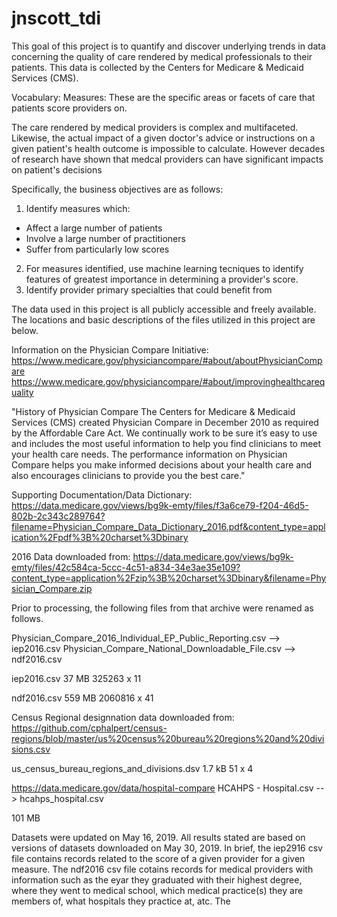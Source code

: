 # jnscott_tdi
This goal of this project is to quantify and discover underlying trends in data concerning the quality of care rendered by medical professionals to their patients. This data is collected by the Centers 
for Medicare & Medicaid Services (CMS).

Vocabulary:
Measures: These are the specific areas or facets of care that patients score providers on.

The care rendered by medical providers is complex and multifaceted. Likewise, the actual impact of a given doctor's advice or instructions on a given patient's health outcome is impossible to calculate. 
However decades of research have shown that medcal providers can have significant impacts on patient's decisions

Specifically, the business objectives are as follows:

1) Identify measures which:
 - Affect a large number of patients
 - Involve a large number of practitioners
 - Suffer from particularly low scores 

2) For measures identified, use machine learning tecniques to identify features of greatest importance in determining a provider's score.
3) Identify provider primary specialties that could benefit from 

The data used in this project is all publicly accessible and freely available. The locations and basic descriptions of the files utilized in this project are below.

Information on the Physician Compare Initiative:
https://www.medicare.gov/physiciancompare/#about/aboutPhysicianCompare
https://www.medicare.gov/physiciancompare/#about/improvinghealthcarequality

"History of Physician Compare
The Centers for Medicare & Medicaid Services (CMS) created Physician Compare in December 2010 as required by the Affordable Care Act. We continually work to be sure it’s easy to use and includes the 
most useful information to help you find clinicians to meet your health care needs. The performance information on Physician Compare helps you make informed decisions about your health care and also 
encourages clinicians to provide you the best care."

Supporting Documentation/Data Dictionary:
https://data.medicare.gov/views/bg9k-emty/files/f3a6ce79-f204-46d5-802b-2c343c289764?filename=Physician_Compare_Data_Dictionary_2016.pdf&content_type=application%2Fpdf%3B%20charset%3Dbinary

2016 Data downloaded from:
https://data.medicare.gov/views/bg9k-emty/files/42c584ca-5ccc-4c51-a834-34e3ae35e109?content_type=application%2Fzip%3B%20charset%3Dbinary&filename=Physician_Compare.zip

Prior to processing, the following files from that archive were renamed as follows.

Physician_Compare_2016_Individual_EP_Public_Reporting.csv --> iep2016.csv
Physician_Compare_National_Downloadable_File.csv --> ndf2016.csv

iep2016.csv
37 MB
325263 x 11

ndf2016.csv
559 MB
2060816 x 41

Census Regional designnation data downloaded from:
https://github.com/cphalpert/census-regions/blob/master/us%20census%20bureau%20regions%20and%20divisions.csv

us_census_bureau_regions_and_divisions.dsv
1.7 kB
51 x 4

https://data.medicare.gov/data/hospital-compare
HCAHPS - Hospital.csv --> hcahps_hospital.csv

101 MB

Datasets were updated on May 16, 2019. All results stated are based on versions of datasets downloaded on May 30, 2019.
In brief, the iep2916 csv file contains records related to the score of a given provider for a given measure. The ndf2016
csv file cotains records for medical providers with information such as the eyar they graduated with their highest degree,
where they went to medical school, which medical practice(s) they are members of, what hospitals they practice at, atc.
The 






















